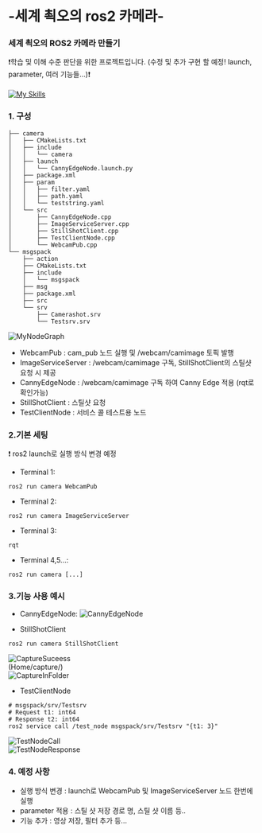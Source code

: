 # -세계 쵝오의 ros2 카메라-

### 세계 쵝오의 ROS2 카메라 만들기<br/>
:heavy_exclamation_mark:학습 및 이해 수준 판단을 위한 프로젝트입니다. (수정 및 추가 구현 할 예정! launch, parameter, 여러 기능들...):heavy_exclamation_mark:<br/><br/>
[![My Skills](https://skillicons.dev/icons?i=ubuntu,vscode,cpp,ros&perline=4)](https://skillicons.dev)
<br/>
### 1. 구성 <br/>
```
├── camera
│   ├── CMakeLists.txt
│   ├── include
│   │   └── camera
│   ├── launch
│   │   └── CannyEdgeNode.launch.py
│   ├── package.xml
│   ├── param
│   │   ├── filter.yaml
│   │   ├── path.yaml
│   │   └── teststring.yaml
│   └── src
│       ├── CannyEdgeNode.cpp
│       ├── ImageServiceServer.cpp
│       ├── StillShotClient.cpp
│       ├── TestClientNode.cpp
│       └── WebcamPub.cpp
└── msgspack
    ├── action
    ├── CMakeLists.txt
    ├── include
    │   └── msgspack
    ├── msg
    ├── package.xml
    ├── src
    └── srv
        ├── Camerashot.srv
        └── Testsrv.srv
```
![MyNodeGraph](https://github.com/DJY0404/-ros2-/assets/55430286/1ff283d2-2f30-434d-8b0d-32dc72d34686)
<br/>
* WebcamPub : cam_pub 노드 실행 및 /webcam/camimage 토픽 발행
* ImageServiceServer : /webcam/camimage 구독, StillShotClient의 스틸샷 요청 시 제공
* CannyEdgeNode : /webcam/camimage 구독 하여 Canny Edge 적용 (rqt로 확인가능)
* StillShotClient : 스틸샷 요청
* TestClientNode : 서비스 콜 테스트용 노드
### 2.기본 세팅 <br/>
:heavy_exclamation_mark: ros2 launch로 실행 방식 변경 예정
<br/>


* Terminal 1:<br/>

```
ros2 run camera WebcamPub
```
* Terminal 2:<br/>

```
ros2 run camera ImageServiceServer
```
* Terminal 3:<br/>

```
rqt
```
* Terminal 4,5...:<br/>
```
ros2 run camera [...]
```
### 3.기능 사용 예시 <br/>
* CannyEdgeNode: 
![CannyEdgeNode](https://github.com/DJY0404/-ros2-/assets/55430286/d55d73b0-426b-4191-88a6-800037d946a3) <br/>

* StillShotClient
```
ros2 run camera StillShotClient
```
![CaptureSuceess](https://github.com/DJY0404/-ros2-/assets/55430286/36db822a-1552-4584-bcbc-9e7b4159a7b3) <br/>
(Home/capture/) <br/>
![CaptureInFolder](https://github.com/DJY0404/-ros2-/assets/55430286/16f58913-f356-4f0d-90b6-13511e4fb4fb) <br/>

* TestClientNode <br/>

```
# msgspack/srv/Testsrv
# Request t1: int64
# Response t2: int64
ros2 service call /test_node msgspack/srv/Testsrv "{t1: 3}"
```
![TestNodeCall](https://github.com/DJY0404/-ros2-/assets/55430286/802e9d70-405a-45bb-87ff-0d543b4dc083) <br/>
![TestNodeResponse](https://github.com/DJY0404/-ros2-/assets/55430286/f75642ec-9656-4e78-98f9-41a475544283) <br/>

### 4. 예정 사항
* 실행 방식 변경 : launch로 WebcamPub 및 ImageServiceServer 노드 한번에 실행
* parameter 적용 : 스틸 샷 저장 경로 명, 스틸 샷 이름 등..
* 기능 추가 : 영상 저장, 필터 추가 등...
